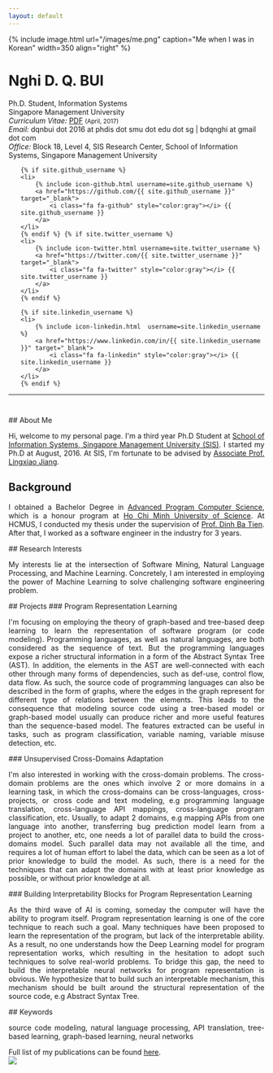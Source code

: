 ```yaml
---
layout: default
---
```


{% include image.html url="/images/me.png" caption="Me when I was in Korean" width=350 align="right" %}

# Nghi D. Q. BUI  

Ph.D. Student, Information Systems <br>
Singapore Management University <br>
<em>Curriculum Vitae: </em><a href="/files/CV_new.pdf" target="_blank">PDF</a>  <small>(April, 2017)</small> <br>
<em>Email: </em><a>dqnbui dot 2016 at phdis dot smu dot edu dot sg</a> | <a>bdqnghi at gmail dot com</a> <br>
<em>Office: </em>Block 18, Level 4, SIS Research Center, School of Information Systems, Singapore Management University<br>

<ul class="social-media-list">
    <!-- {% include icon-github.html username=site.github_username %} | {% include icon-linkedin.html username=site.linkedin_username %} | {% include icon-facebook.html username=site.facebook_username %} | {% include icon-twitter.html username=site.twitter_username %} -->

    {% if site.github_username %}
    <li>
        {% include icon-github.html username=site.github_username %}
        <a href="https://github.com/{{ site.github_username }}" target="_blank">
            <i class="fa fa-github" style="color:gray"></i> {{ site.github_username }}
        </a>
    </li>
    {% endif %} {% if site.twitter_username %}
    <li>
        {% include icon-twitter.html username=site.twitter_username %}
        <a href="https://twitter.com/{{ site.twitter_username }}" target="_blank">
            <i class="fa fa-twitter" style="color:gray"></i> {{ site.twitter_username }}
        </a>
    </li>
    {% endif %}

    {% if site.linkedin_username %}
    <li>
        {% include icon-linkedin.html  username=site.linkedin_username %}
        <a href="https://www.linkedin.com/in/{{ site.linkedin_username }}" target="_blank">
            <i class="fa fa-linkedin" style="color:gray"></i> {{ site.linkedin_username }}
        </a>
    </li>
    {% endif %}

   <!--  {% if site.google_scholar_id %}
    <li>
        <a href="https://scholar.google.com/citations?user={{ site.google_scholar_id }}">
            <i class="ai ai-google-scholar" style="color:gray"></i> {{ site.google_scholar_id }}
        </a>
    </li>
    {% endif %}  -->
</ul>

<hr >
<hr style="height:10pt; visibility:hidden;" />
## About Me
<p align="justify" >
Hi, welcome to my personal page. I'm a third year Ph.D Student at <a href="https://sis.smu.edu.sg/programmes/PhD/overview" target="_blank">School of Information Systems, Singapore Management University (SIS)</a>. I started my Ph.D at August, 2016. At SIS, I'm fortunate to be advised by <a href="http://www.mysmu.edu/faculty/lxjiang/" target="_blank">Associate Prof. Lingxiao Jiang</a>. </p>


## Background
<p align="justify" >
I obtained a Bachelor Degree in <a href="http://www.apcs.hcmus.edu.vn/Default.aspx?alias=www.apcs.hcmus.edu.vn/en" target="_blank">Advanced Program Computer Science</a>, which is a honour program at <a href="http://web.hcmus.edu.vn/en/index.php" target="_blank">Ho Chi Minh University of Science</a>. At HCMUS, I conducted my thesis under the supervision of <a href="https://dblp.org/pers/hd/d/Dinh:Tien_Ba">Prof. Dinh Ba Tien</a>. After that, I worked as a software engineer in the industry for 3 years.

</p>
## Research Interests
<p align="justify" >
My interests lie at the intersection of Software Mining, Natural Language Processing, and Machine Learning. Concretely, I am interested in employing the power of Machine Learning to solve challenging software engineering problem.
</p>
## Projects
### Program Representation Learning
<p align="justify" >
I'm focusing on employing the theory of graph-based and tree-based deep learning to learn the representation of software program (or code modeling). Programming languages, as well as natural languages, are both considered as the sequence of text. But the programming languages expose a richer structural information in a form of the Abstract Syntax Tree (AST). In addition, the elements in the AST are well-connected with each other through many forms of dependencies, such as def-use, control flow, data flow. As such, the source code of programming languages can also be described in the form of graphs, where the edges in the graph represent for different type of relations between the elements. This leads to the consequence that modeling source code using a tree-based model or graph-based model usually can produce richer and more useful features than the sequence-based model. The features extracted can be useful in tasks, such as program classification, variable naming, variable misuse detection, etc.
</p>
### Unsupervised Cross-Domains Adaptation
<p align="justify" >
I'm also interested in working with the cross-domain problems. The cross-domain problems are the ones which involve 2 or more domains in a learning task, in which the cross-domains can be cross-languages, cross-projects, or cross code and text modeling, e.g programming language translation, cross-language API mappings, cross-language program classification, etc.  Usually, to adapt 2 domains, e.g mapping APIs from one language into another, transferring bug prediction model learn from a project to another, etc, one needs a lot of parallel data to build the cross-domains model. Such parallel data may not available all the time, and requires a lot of human effort to label the data, which can be seen as a lot of prior knowledge to build the model. As such, there is a need for the techniques that can adapt the domains with at least prior knowledge as possible, or without prior knowledge at all.
</p>
### Building Interpretability Blocks for Program Representation Learning
<p align="justify" >
As the third wave of AI is coming, someday the computer will have the ability to program itself. Program representation learning is one of the core technique to reach such a goal. Many techniques have been proposed to learn the representation of the program, but lack of the interpretable ability. As a result, no one understands how the Deep Learning model for program representation works, which resulting in the hesitation to adopt such techniques to solve real-world problems. To bridge this gap, the need to build the interpretable neural networks for program representation is obvious. We hypothesize that to build such an interpretable mechanism, this mechanism should be built around the structural representation of the source code, e.g Abstract Syntax Tree.
</p>
## Keywords
<p align="justify" >
source code modeling, natural language processing, API translation, tree-based learning, graph-based learning, neural networks
</p>


Full list of my publications can be found <a href="https://scholar.google.com.sg/citations?user=QwybxYsAAAAJ&hl=ens" target="_blank">here</a>.
<br>
<a href="https://clustrmaps.com/site/1ad1p" title="Visit tracker"><img src="//www.clustrmaps.com/map_v2.png?d=McQNhkf8Yz9_O9RxR6737fb3TmJs5kCW-Tm-aoQaocc&cl=ffffff"></a>
